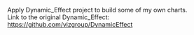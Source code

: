 Apply Dynamic_Effect project to build some of my own charts. <br />
Link to the original Dynamic_Effect: https://github.com/vizgroup/DynamicEffect <br />
